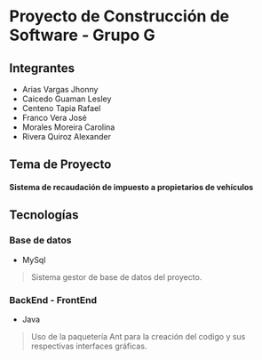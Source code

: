 # Proyecto de Construcción de Software - Grupo G

## Integrantes
- Arias Vargas Jhonny
- Caicedo Guaman Lesley
- Centeno Tapia Rafael
- Franco Vera José
- Morales Moreira Carolina
- Rivera Quiroz Alexander

## Tema de Proyecto
#### Sistema de recaudación de impuesto a propietarios de vehículos

## Tecnologías
### Base de datos
- MySql
> Sistema gestor de base de datos del proyecto.

### BackEnd - FrontEnd
- Java
> Uso de la paquetería Ant para la creación del codigo y sus respectivas interfaces gráficas.
